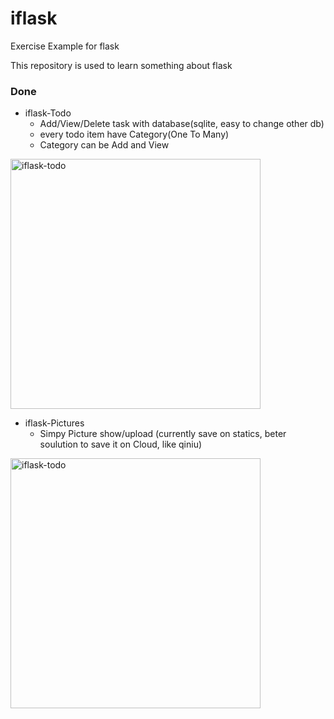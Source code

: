iflask
======

Exercise Example for flask


This repository is used to learn something about flask

### Done 

+ iflask-Todo 
    + Add/View/Delete task with database(sqlite, easy to change other db)
    + every todo item have Category(One To Many)
    + Category can be Add and View 
    
<img src="http://spaces8.qiniudn.com/gh-iflask-todo.png" alt="iflask-todo" title="iflask-todo" width="400" />
 

+ iflask-Pictures 
    + Simpy Picture show/upload (currently save on statics, beter soulution to save it on Cloud, like qiniu)

<img src="http://spaces8.qiniudn.com/gh-iflask-pictures.png" alt="iflask-todo" title="iflask-todo" width="400" />

